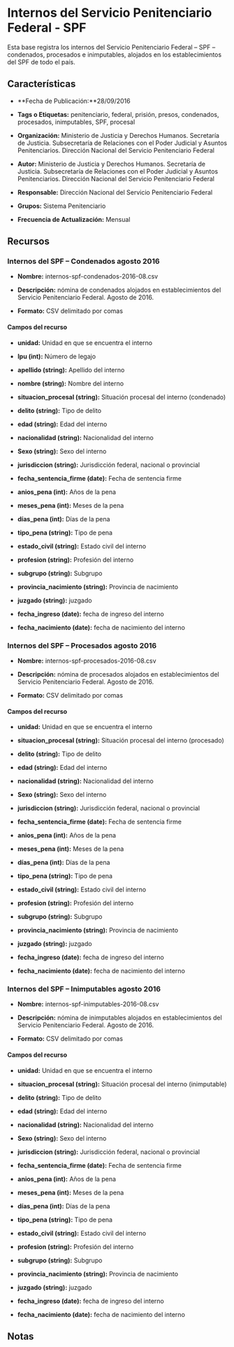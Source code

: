 Internos del Servicio Penitenciario Federal - SPF
=================================================

Esta base registra los internos del Servicio Penitenciario Federal – SPF – condenados, procesados e inimputables, alojados en los establecimientos del SPF de todo el país.

Características
---------------

-   **Fecha de Publicación:**28/09/2016

-   **Tags o Etiquetas:** penitenciario, federal, prisión, presos, condenados, procesados, inimputables, SPF, procesal

-   **Organización:** Ministerio de Justicia y Derechos Humanos. Secretaría de Justicia. Subsecretaría de Relaciones con el Poder Judicial y Asuntos Penitenciarios. Dirección Nacional del Servicio Penitenciario Federal

-   **Autor:** Ministerio de Justicia y Derechos Humanos. Secretaría de Justicia. Subsecretaría de Relaciones con el Poder Judicial y Asuntos Penitenciarios. Dirección Nacional del Servicio Penitenciario Federal

-   **Responsable:** Dirección Nacional del Servicio Penitenciario Federal

-   **Grupos:** Sistema Penitenciario

-   **Frecuencia de Actualización:** Mensual

Recursos
--------

### Internos del SPF – Condenados agosto 2016

-   **Nombre:** internos-spf-condenados-2016-08.csv

-   **Descripción:** nómina de condenados alojados en establecimientos del Servicio Penitenciario Federal. Agosto de 2016.

-   **Formato:** CSV delimitado por comas

#### Campos del recurso

-   **unidad:** Unidad en que se encuentra el interno

-   **lpu (int):** Número de legajo

-   **apellido (string):** Apellido del interno

-   **nombre (string):** Nombre del interno

-   **situacion\_procesal (string):** Situación procesal del interno (condenado)

-   **delito (string):** Tipo de delito

-   **edad (string):** Edad del interno

-   **nacionalidad (string):** Nacionalidad del interno

-   **Sexo (string):** Sexo del interno

-   **jurisdiccion (string):** Jurisdicción federal, nacional o provincial

-   **fecha\_sentencia\_firme (date):** Fecha de sentencia firme

-   **anios\_pena (int):** Años de la pena

-   **meses\_pena (int):** Meses de la pena

-   **días\_pena (int):** Días de la pena

-   **tipo\_pena (string):** Tipo de pena

-   **estado\_civil (string):** Estado civil del interno

-   **profesion (string):** Profesión del interno

-   **subgrupo (string):** Subgrupo

-   **provincia\_nacimiento (string):** Provincia de nacimiento

-   **juzgado (string):** juzgado

-   **fecha\_ingreso (date):** fecha de ingreso del interno

-   **fecha\_nacimiento (date):** fecha de nacimiento del interno

### Internos del SPF – Procesados agosto 2016

-   **Nombre:** internos-spf-procesados-2016-08.csv

-   **Descripción:** nómina de procesados alojados en establecimientos del Servicio Penitenciario Federal. Agosto de 2016.

-   **Formato:** CSV delimitado por comas

#### Campos del recurso

-   **unidad:** Unidad en que se encuentra el interno

-   **situacion\_procesal (string):** Situación procesal del interno (procesado)

-   **delito (string):** Tipo de delito

-   **edad (string):** Edad del interno

-   **nacionalidad (string):** Nacionalidad del interno

-   **Sexo (string):** Sexo del interno

-   **jurisdiccion (string):** Jurisdicción federal, nacional o provincial

-   **fecha\_sentencia\_firme (date):** Fecha de sentencia firme

-   **anios\_pena (int):** Años de la pena

-   **meses\_pena (int):** Meses de la pena

-   **días\_pena (int):** Días de la pena

-   **tipo\_pena (string):** Tipo de pena

-   **estado\_civil (string):** Estado civil del interno

-   **profesion (string):** Profesión del interno

-   **subgrupo (string):** Subgrupo

-   **provincia\_nacimiento (string):** Provincia de nacimiento

-   **juzgado (string):** juzgado

-   **fecha\_ingreso (date):** fecha de ingreso del interno

-   **fecha\_nacimiento (date):** fecha de nacimiento del interno

### Internos del SPF – Inimputables agosto 2016

-   **Nombre:** internos-spf-inimputables-2016-08.csv

-   **Descripción:** nómina de inimputables alojados en establecimientos del Servicio Penitenciario Federal. Agosto de 2016.

-   **Formato:** CSV delimitado por comas

#### Campos del recurso

-   **unidad:** Unidad en que se encuentra el interno

-   **situacion\_procesal (string):** Situación procesal del interno (inimputable)

-   **delito (string):** Tipo de delito

-   **edad (string):** Edad del interno

-   **nacionalidad (string):** Nacionalidad del interno

-   **Sexo (string):** Sexo del interno

-   **jurisdiccion (string):** Jurisdicción federal, nacional o provincial

-   **fecha\_sentencia\_firme (date):** Fecha de sentencia firme

-   **anios\_pena (int):** Años de la pena

-   **meses\_pena (int):** Meses de la pena

-   **días\_pena (int):** Días de la pena

-   **tipo\_pena (string):** Tipo de pena

-   **estado\_civil (string):** Estado civil del interno

-   **profesion (string):** Profesión del interno

-   **subgrupo (string):** Subgrupo

-   **provincia\_nacimiento (string):** Provincia de nacimiento

-   **juzgado (string):** juzgado

-   **fecha\_ingreso (date):** fecha de ingreso del interno

-   **fecha\_nacimiento (date):** fecha de nacimiento del interno

Notas
-----

